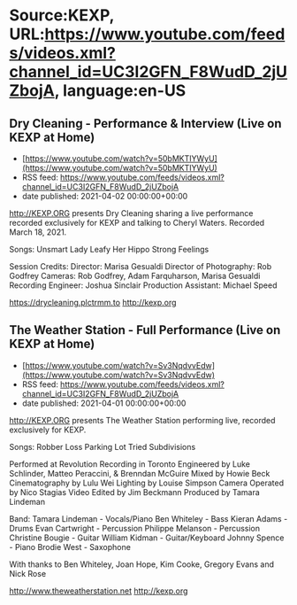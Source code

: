 # Source:KEXP, URL:https://www.youtube.com/feeds/videos.xml?channel_id=UC3I2GFN_F8WudD_2jUZbojA, language:en-US

## Dry Cleaning - Performance & Interview (Live on KEXP at Home)
 - [https://www.youtube.com/watch?v=50bMKTIYWyU](https://www.youtube.com/watch?v=50bMKTIYWyU)
 - RSS feed: https://www.youtube.com/feeds/videos.xml?channel_id=UC3I2GFN_F8WudD_2jUZbojA
 - date published: 2021-04-02 00:00:00+00:00

http://KEXP.ORG presents Dry Cleaning sharing a live performance recorded exclusively for KEXP and talking to Cheryl Waters. Recorded March 18, 2021.

Songs:
Unsmart Lady
Leafy
Her Hippo
Strong Feelings

Session Credits:
Director: Marisa Gesualdi
Director of Photography: Rob Godfrey
Cameras: Rob Godfrey, Adam Farquharson, Marisa Gesualdi
Recording Engineer: Joshua Sinclair
Production Assistant: Michael Speed

https://drycleaning.plctrmm.to
http://kexp.org

## The Weather Station - Full Performance (Live on KEXP at Home)
 - [https://www.youtube.com/watch?v=Sv3NqdvvEdw](https://www.youtube.com/watch?v=Sv3NqdvvEdw)
 - RSS feed: https://www.youtube.com/feeds/videos.xml?channel_id=UC3I2GFN_F8WudD_2jUZbojA
 - date published: 2021-04-01 00:00:00+00:00

http://KEXP.ORG presents The Weather Station performing live, recorded exclusively for KEXP.

Songs:
Robber
Loss
Parking Lot
Tried
Subdivisions

Performed at Revolution Recording in Toronto
Engineered by Luke Schlinder, Matteo Peraccini, & Brenndan McGuire
Mixed by Howie Beck
Cinematography by Lulu Wei
Lighting by Louise Simpson
Camera Operated by Nico Stagias
Video Edited by Jim Beckmann
Produced by Tamara Lindeman

Band:
Tamara Lindeman - Vocals/Piano
Ben Whiteley - Bass
Kieran Adams - Drums
Evan Cartwright - Percussion
Philippe Melanson - Percussion
Christine Bougie - Guitar
William Kidman - Guitar/Keyboard
Johnny Spence - Piano
Brodie West - Saxophone

With thanks to Ben Whiteley, Joan Hope, Kim Cooke, Gregory Evans and Nick Rose

http://www.theweatherstation.net
http://kexp.org

